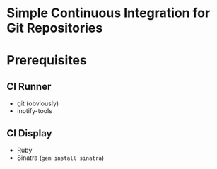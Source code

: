 Simple Continuous Integration for Git Repositories
==================================================

# Prerequisites

## CI Runner
* git (obviously)
* inotify-tools

## CI Display 
* Ruby
* Sinatra (`gem install sinatra`)
